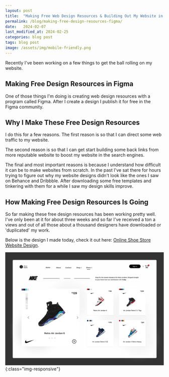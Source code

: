 ```yaml
---
layout: post
title:  "Making Free Web Design Resources & Building Out My Website in Public"
permalink: /blog/making-free-design-resources-figma/
date:   2024-02-07
last_modified_at: 2024-02-25
categories: blog post
tags: blog post
image: /assets/img/mobile-friendly.png
---
```

Recently I've been working on a few things to get the ball rolling on my website. 

## Making Free Design Resources in Figma
One of those things I'm doing is creating web design resources with a program called Figma. After I create a design I publish it for free in the Figma community.

## Why I Make These Free Design Resources
I do this for a few reasons. The first reason is so that I can direct some web traffic to my website. 

The second reason is so that I can get start building some back links from more reputable website to boost my website in the search engines. 

The final and most important reasons is because I understand how difficult it can be to make websites from scratch. In the past I've sat there for hours trying to figure out why my website designs didn't look like the ones I saw on Behance and Dribbble. After downloading some free templates and tinkering with them for a while I saw my design skills improve. 

## How Making Free Design Resources Is Going
So far making these free design resources has been working pretty well. I've only been at it for about three weeks and so far I've received a ton a views and out of all those about a thousand designers have downloaded or 'duplicated' my work.

Below is the design I made today, check it out here: <a href="/figma-templates/nike-jordan-shoe-ecommerce-website/" target="_blank">Online Shoe Store Website Design</a>.

![image-title-here](\assets\img\figma\nike-jordan-shoes-ecommerce-website-design.jpg){:class="img-responsive"}